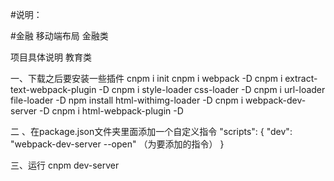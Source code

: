 #说明：

#金融 移动端布局 金融类 

项目具体说明 教育类 

一、下载之后要安装一些插件 cnpm i init cnpm i webpack -D cnpm i extract-text-webpack-plugin -D cnpm i style-loader css-loader -D cnpm i url-loader file-loader -D npm install html-withimg-loader -D cnpm i webpack-dev-server -D cnpm i html-webpack-plugin -D 

二 、在package.json文件夹里面添加一个自定义指令 "scripts": { "dev": "webpack-dev-server --open" （为要添加的指令） } 


三、运行 cnpm dev-server
